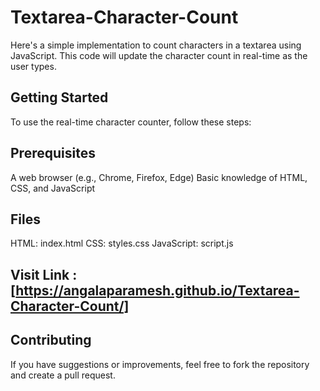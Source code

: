 # Textarea-Character-Count
Here's a simple implementation to count characters in a textarea using JavaScript. This code will update the character count in real-time as the user types.

## Getting Started
To use the real-time character counter, follow these steps:

## Prerequisites
A web browser (e.g., Chrome, Firefox, Edge)
Basic knowledge of HTML, CSS, and JavaScript

## Files
HTML: index.html
CSS: styles.css
JavaScript: script.js

## Visit Link :[https://angalaparamesh.github.io/Textarea-Character-Count/]

## Contributing
If you have suggestions or improvements, feel free to fork the repository and create a pull request.
